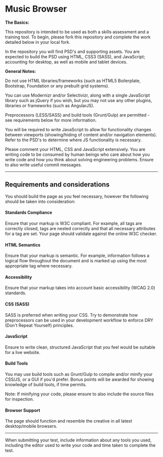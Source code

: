 Music Browser
=============

**The Basics:**

This repository is intended to be used as both a skills assessment and a training tool. To begin, please fork this repository and complete the work detailed below in your local fork.

In the repository you will find PSD's and supporting assets. You are expected to build the PSD using HTML, CSS3 (SASS), and JavaScript; accounting for desktop, as well as mobile and tablet devices.

**General Notes:**

Do not use HTML libraries/frameworks (such as HTML5 Boilerplate, Bootstrap, Foundation or any prebuilt grid systems).

You can use Modernizr and/or Selectivizr, along with a single JavaScript library such as jQuery if you wish, but you may not use any other plugins, libraries or frameworks (such as AngularJS).

Preprocessors (LESS/SASS) and build tools (Grunt/Gulp) are permitted - see requirements below for more information.

You will be required to write JavaScript to allow for functionality changes between viewports (showing/hiding of content and/or navigation elements). Refer to the PSD's to determine where JS functionality is necessary.

Please comment your HTML, CSS and JavaScript extensively. You are writing code to be consumed by human beings who care about how you write code and how you think about solving engineering problems. Ensure to also write useful commit messages.

----------

Requirements and considerations
-------

You should build the page as you feel necessary, however the following should be taken into consideration:

####	Standards Compliance

Ensure that your markup is W3C compliant. For example, all tags are correctly closed, tags are nested correctly and that all necessary attributes for a tag are set. Your page should validate against the online W3C checker.

####	HTML Semantics

Ensure that your markup is semantic. For example, information follows a logical flow throughout the document and is marked up using the most appropriate tag where necessary.

#### Accessibility

Ensure that your markup takes into account basic accessibility (WCAG 2.0) standards.

####	CSS (SASS)

SASS is preferred when writing your CSS. Try to demonstrate how preprocessors can be used in your development workflow to enforce DRY (Don't Repeat Yourself) principles.

####	JavaScript

Ensure to write clean, structured JavaScript that you feel would be suitable for a live website.

####	Build Tools

You may use build tools such as Grunt/Gulp to compile and/or minify your CSS/JS, or a GUI if you'd prefer.
Bonus points will be awarded for showing knowledge of build tools, if time permits.

Note: If minifying your code, please ensure to also include the source files for inspection.

####	Browser Support

The page should function and resemble the creative in all latest desktop/mobile browsers.

----------

When submitting your test, include information about any tools you used, including the editor used to write your code and time taken to complete the test.
